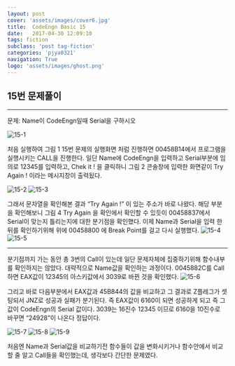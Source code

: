 ```yaml
---
layout: post
cover: 'assets/images/cover6.jpg'
title:  CodeEngn Basic 15
date:   2017-04-30 12:09:10
tags: fiction
subclass: 'post tag-fiction'
categories: 'pjya0321'
navigation: True
logo: 'assets/images/ghost.png'
---
```



## 15번 문제풀이
-----
문제: Name이 CodeEngn일때 Serial을 구하시오

![15-1](https://lh3.googleusercontent.com/KwqPQ9GVfCZR_uNbFWz91-uOCsxipbdLM33mKcECTbIyjDSRiORrwLT5Mfq_MF--FSrD8ma1a1x9df7j--hXJhtz0LdB6gIhyRL2-hcYeCUWuw6VQ1JqrFpgErYI677B3jAYDnol3QqxKhKQBHrUp-Yo8fJazUiO4-XiU5VKa4lAJeWtTlDNfzSP2CyRV9Tyss7jdWwlv-ygmMeLbz4PWQZB4G9qQmNhjiZRSJ5EGDIYHijI4W4xRmhyQTx3VjTqYzZx53Uc4Vz8LyTpROTrPqKloqHty5_HEnRUCNMeQIr0qwqiCZmTxvjBjRRqVVXWDdBkGowMSBAfuHPdjCsLVL7-W4kXBiU9XT44ML66UqYHoZ0tZA_-i1Sd1UeuCnsgWTQmGKB0nTOn7i9Kv4-GGQwP1C9K90OoeQzXJTOTGmU0LrrfkPALZ-BqwVoYSxFgEwy7m4WCANi0ks20IcyY790k_qgmI7oJKziMwGTVkbuENqHAiFvK-Fays2g-5xtmRi89y107aDK2X6AIsfhZc0RABos4zAl6um35RTJcpGRQq7H3RSrcWmh276VDWkHRHrIPwjkyywgQiicKgOgOZHc0lGIB06chWQTo_XMrKjmdq7X6bDI=w714-h321-no)

처음 실행하여 그림 1 15번 문제의 실행화면 처럼 진행하면 00458B14에서 프로그램을 실행시키는 CALL을 진행한다. 일단 Name에 CodeEngn을 입력하고 Serial부분에 임의로 12345를 입력하고,
Chek it ! 을 클릭하니 그림 2 콘솔창에 입력한 화면같이 Try Again ! 이라는 메시지창이 출력됬다.

![15-2](https://lh3.googleusercontent.com/Zsp7Itef6UNjnNNNdgHOedPnTRDYqGHUe_9IBUmbjDABM8XOYOg1JGWpqHccGnPIlHF1adCkHmtsVQUbvyfyBTArUj0GYL5uuqJUYDkqdMoUb-mTutxU6lW8WEsaunLyboYJBc2_S-Q3vj-lXrnQgV4F1qFNZEM7Zv5oZmQzOQPzuP-C_er8IfoMFV2kusgZVFaYfxeRBNFNleyv-WzJnkmrwd9I2EVW6ipJ4-zRPQTY0w3OiqQhuEZzdeSACTafyWnunW2XKSyAjE90aBwkILxzRgFr7WtGwP2AojNIBYsJLRJFsx1lCB2DokCBu22cBfXwQ0LMvnqm_MkCoOZtwebmdLUCHXN6e7lF8hJgjRW4OB60mu53WyzNSb9kVMUhwj832dOlJzpHGiiQ1707NbOWj-JY7trvGHUzJu2T6OF70_W6cRBc7yDirk0cJVDamSetWZLjERdQ7XeQtPj_1BR1kPTEHkSLIaP9rkrPbRXQ6WqZwQ-G1gmZpd9n1_7FrCO-fodKRj5egzrquH-H40EkgFhZv-4mJG74yM63MT6QTvBFqmIo-MreSWgC2m4VwOKZyaCo6tmBOVBD9BQkarrJiXBrrsprCUrT6cTTJMukx38=w319-h177-no)
![15-3](https://lh3.googleusercontent.com/hsOWPDisv1H84Ip3lDoO8oM-3iqXVmQ9ROJz65tly0J0hTuuGYq-h0hIx4Azmw6s8b37QsTei_57jjM5bJzfFERdVW5XbhmbGhC1d9kFGj1qS-xDiKfQXy_sYCbn5dmux0lR7i_o6zCHmXq3_GSikEGG0G9bCN-RsJ4qTFQvPHFVRTW8OX-vki4vC_SYW7JTOnZOzP9BPX4yLlYXsPwPvA2R-_hFGq9l1Z_RXYqhk3-sIKrDlmx0IZ9blNwaqBkCZiBKyRthZICUWqOVNcdeX2Ci642w_d-UIaOSz-q1Rg6nLNEy7ccVErTMjm9aRjkfKGNjM-QZem7_Bl9w717GR89dnscqlIED5IV-bIaXNvrMBkOUWmkLLt6qIqiKbCYDJkAdZgRR7zM2ChMaP0uq6iV2J7lhsj7ly8K6e6MY7jeOjK4gwHsIMYhsYcrpZU1Fsspodtt7sD0TwhsnwLtd5yUvPZb1TUvna1y0W_PC9cG6ZjFI7yDWkCXvJFH5EDnOkJDSl9hDmErOFSPwGgjlsvzFZRzMhDueXBPVzbeSHworQzqEPqSFnqaudkjl1jUCiRXDSFr4QM5xmL7gyMhJrNlYG-swWjxiU-HXQfo2ri_EuIk=w122-h104-no)

그래서 문자열을 확인해본 결과 “Try Again !” 이 있는 주소가 바로 나왔다. 해당 부분을 확인해보니 그림 4 Try Again 을 확인에서 확인할 수 있듯이 00458837에서 Serial이 맞는지 틀리는지에 대한 분기점을 확인했다. 이제 Name과 Serial을 입력 한 뒤를 확인하기위해 위에 00458800 에 Break Point를 걸고 다시 실행했다.
![15-4](https://lh3.googleusercontent.com/rg1pdS4IvdRdHY8iC5-hRIgtorCoYrC1kvxjHBKaXwuJ_VTCHGKEzKYAfqCfPfqTDjbpa5iFIp-T9AEMRmyu2pRqEdZ-SCdtocrbcRuFDbDGajmKM6qOAhUFc2iZyK-w1sqWitdeu7V1spo0UUTSHPYoStF9uFIEUe3WUdByLRe2RPGl9TfM8sxlupclGx571tOOrQCjbM7nkbyb8v8MlshqozUsw5bgV_cZVT9ajwrwARLT-jcSCD_U00_SdqudKkBzWpf7WLQlolyFatPJv5wK3gTJXs9T9LBJl9HEqgMZ8iYozT-eV_mWqsvXd0kQPYczWQl2P1XDhIkocy1l_MIz4Xbls27X-s4EhQw40fUEgzntr-R6miejUoWu7tCDXeUWg7tGf1X0Ak9E4lkW4JD9LxpfUn6l1rmdJ4MfdDaoQRkzg3id8oeu7eBep6RvAO5Qq_2YpnMPPJ2hZ7p5De9CVEy7ZkYe8yRyiDeluUsuQ-Axz_0yN2laB1ONv0ysfO2pZuXMQBGJUnFYQOG8nIgJhJhgt62sxA4d503TlcNbrCPIXDvXNBNItKpmjxau9uzE_C3h-vLtW2eFG2RDbSVtH9zlSUe5Vtk6xF5u8dT6YjY=w714-h245-no)
![15-5](https://lh3.googleusercontent.com/LTesLSXDrlhYBJLN72GCM_Aq7Cqy2WRFzieS11xgq6i8GLlIrU9RB5u5eTr521bt3b_1pB6LO2Ma0c8Y6L1EP8VnwUOmaI2XgoJGaIGD3DW8P4TgPh-I_d5FyQO7tnGIZ0WuNMD5EG9Mu4PzlcOcWZaMk7YEAnbPrVds7DUZBjU0C2VHpnrpEbQNAJp8Dx9vetuupSfhuJgpjo_r9yHYrTlGGH3NZe8BGNxVJ5H2jkmfLK5t4hFMuxqvaoA6WTrGQuN2Tzz9u2JQOsFevDWO-Xa5hFChGvRySpdh-ZhV7GJ_L2X20HVlE5S9Po9KXlpWx3GCF0qYx0Bzjp3VQq-QlU7b1bg_7yBG0azY8OIG_kEjfBikQZGkeuvmiJyuHA9QY06ra7I0wTI35sX7XuiMkxXJYL6bQJ3LaYbrdCtQFvGDZGBZN7THVKuLNoCqi2-3yfS-R-FvCyD9m90ZaFDBPLlSZCPINnHLSoPp65rgKkss-mPyQ_ctFWHD3dg9tAQM7AbebsL8MCxrWr9PgWXo9eTwyHWAHW6R6UQ2qpOLpY4rKeE9bLw9QbykRmr7uW0j6KidHYbkZ9xxnV9hNplBIpsApfTZXL4A_T4mxUJbFqWgF5w=w714-h376-no)
***
분기점까지 가는 동안 총 3번의 Call이 있는데 일단 문제자체에 집중하기위해 함수내부를 확인하지는 않았다. 대략적으로 Name값을 확인하는 과정이다.
0045882C를 Call하면 EAX값이 12345의 아스키값에서 3039로 바뀐 것을 확인했다.
![15-6](https://lh3.googleusercontent.com/HC816A4Rv4klotDfP9UCXI37FsvMTEWmjGQ2pkn5qDHi97ZqZa_ABrgSGddmDg6joG8mMHd_yc931cXE-SiN4pA11G1_oMAlAcKB0ycFCfDMkV2U6qb72KXOTSimI5rdTAVNSpRisX-ff7a2EmFElA8jBYjNl_aJxpywhXgYS1rNGaC7klPouSQU6hctrIuAqZ0Nq5--dlEEaGv5gnWSG9lyr9RApeygcREf81G5YIoj5Af1Kzb0wjHl4PBBCPa852FjoHWpb7ljx6g5zBMQO1sCTQ_yQ6KQMj9xwBHm1C2_BCeoks2t4yrRvY3orMyvRPQCnCX1DcpeOPmQBJ25dv5TH8ffLwfvc6SibLAT-wjs29H1OE-AELmhFeT-f8uO5BMy_SmP8W8omMEnVCcaUR2zX29v-KLF3K1oJYv9OSkGwXSYX_9iSTmz6tUrK0hIisRaMxBQRpcaInYIiCjYFLVYezNV300PGODZkpN_0rP40UI85nzN5K34fgeLYQsGqNPrsA1Yrt5aowuooqp16WMUmvPp88dK3ou__Bxg0vyqA3lfip4c23h-w8qi8J1boZgbi9u_LZNi_3mJnBFzqUwJdDvY2N6wA6BSsXJTpuxyeGs=w594-h126-no)

그리고 바로 다음부분에서 EAX값과 45B844의 값을 비교하고 그 결과로 Z플레그가 셋팅되서 JNZ로 성공과 실패가 분기된다. 즉 EAX값이 6160이 되면 성공하게 되고 즉 그 값이 CodeEngn의 Serial 값이다. 3039는 16진수 12345 이므로 6160을 10진수로 바꾸면 “24928”이 나온다 정답이다.

![15-7](https://lh3.googleusercontent.com/EB_JweKMFJ6QmvT8Z7BDoqm-vxtafTduU7XVzGjGTz3_21GqCfim3PL3TgrX8xZlq5vhxJcO_mjI5rmlmxXh2YHtsIkPJ-LfgxPqvkjl0Rze1-nC_HgxKDhoav6bGBXwrXgn01VdPSqcjW3rXeFo_C21IJiGcESlgd7onQhGyRkRc2EnV_kUy9NwTunaLO9Jbf0tqco2o79LIj5reJKQ1WKixyiqFrBRLXOl3PbuXyGQqpJT_p_iiYrMkO1PVGFApvghnwY7nYgzSBmgM0sZYgjMWvX_eCEshA0JIJyW2JtlZdwt7i1ZxUEDTru21SDOPowY4zgV5Nc_XQLKXZUPj0kgXS7kYuCbe_LuQ6Z19JgSNksVKbQI6hhrbWqN5t3TE9TNXu62O9c9UuNDoFlaoxvz820vLivtl0ZF4v2hh0NfV7xefhNUATeptqZO9ZWCh72aeg8oGHwW8JcwvOhuhPMlHn75NIbdCm3SJ5Y5Rkn9ljoOQ80X95E47hncitTblkCyOqrVrtqh-3nKLAWdzAX_3rDxu0yRXqh12iqb-KdS9819Xw2ybrTN8x3RFcuf1Oio0b0z36gMM-8IiQ_sJ2eRuGMvwOr1tBfO1hawEMHzfRk=w563-h68-no)
![15-8](https://lh3.googleusercontent.com/-VNVETM7tE42Iihpeqjy2QkOQkKVH_JOPeYLlcdxpAcksb9DSErjszRspWqGaMBfcxg24074ZyPFPM_SVZt70GqRusR5a8b9uqgDULQOZJe96DWHSyvXEVr86m3m4YRRNNWmYRoWuSPntrtFVPNzsjD-f8QoyBCw0Ds_WfcMXomGsaLC4zU0IBwTE5O13bYoUgGw1_7aTEaakKt9u_0ZlxpOJxIb7J3eCjnVqWGT0cD3IgIrrZkVbLDwCbtyk1LB3t02pgCt02xzzYpUNNG-bNZVkhbEZZPDFSt2p2-EVo5EmSxdEDZ3LN1ceAqxfcp91u6TcCOCLNfUTAr_5hm26ctiWomOE3zSpi6QJq4E9l8ifnuU-Jy1IZosoD1X4yquX_OLCeqzdOLhjSXfGrdrMnq_FhBSQOUriuDmT2exImvcwS04mz9OZInGOCmQxjJNQPmchJ3fW1A5geIUCvdUPCrsnzY3-VopdCi2m5RqYHZA1OShatMOkppTiIYqClF3TdEQuoY1hrch1pyWwnMUzrm7J5oaz24QX8XYV_8NBUu9jP9-WHmU1fYZGwzd0jMVB3s5K601NnqHDNwweaLbOjECINhdzYA89xn5prAhUh41vUA=w320-h178-no)
![15-9](https://lh3.googleusercontent.com/uQkHWHRv3IWCKw5nLR_cGaeZCxgOn7ANwEYDKwqOxV5ugLNZOmKhRF6ynJJ5aOa9skq8WSjjQuo1U_uwOorsxAOfTD2JSt9ZW6ZXyfD8qeJWqzfHiLYEtEo4toD_PIIRH4MaVjkg8z3-3ExJeAuvtV9is1sHwdWsXsfFjrmuYCOGZv-FFVJcR5sHFJI7wmk5cZtYLfEDsx9bt76YZsuazKNR6AYml8pD2VyaMqpEtoxLru6eMfPpfL7ITcoNEl1qBDwNYWGYkgdsWjWEDz37RgO9bCtQTkEyrZqFgGIW55H6Oc1dga-PcIeTx33Zq3mM1ylSebxtd5qARMKO2JICILzHjzmfFKNeaMi7lGLra9qYKVLeEQR1rsAjecUE_cUlPRoOfr2gHYpBUwokfnJ7YVWmUZ8G1gUZFzadhYxpvveHLym32MsjkHf6LRYCZgz-5U3qVCeH6FSN8UAyB4qvUN4klw74x1t7PWNBd8hGkzOa5vShhH0ZLh4UJ6Leyf346QXsbQ_1iEdS8lMzBprWE0oPUH6T9s8Xj3f9fcB9kvaV9KjJzqlPIbhyAaPRNcTQIM8iqLzbrePIZuLA_BFm8pLBObloMMgCgIhA6rKSHMKfVjI=w553-h104-no)

처음엔 Name과 Serial값을 비교하기전 함수들이 값을 변화시키거나 함수안에서 비교 할 줄 알고 Call들을 확인했는데, 생각보다 간단한 문제였다.
